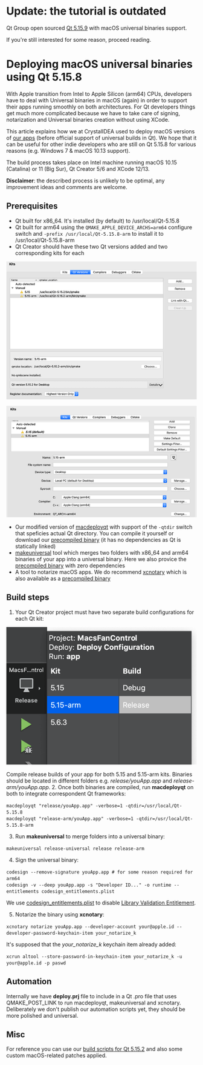 # Update: the tutorial is outdated 

Qt Group open sourced [Qt 5.15.9](https://download.qt.io/official_releases/qt/5.15/5.15.9/) with macOS universal binaries support.

If you're still interested for some reason, proceed reading.

# Deploying macOS universal binaries using Qt 5.15.8

With Apple transition from Intel to Apple Silicon (arm64) CPUs, developers have to deal with Universal binaries in macOS (again) in order to support their apps running smoothly on both architectures. For Qt developers things get much more complicated because we have to take care of signing, notarization and Universal binaries creation without using XCode.

This article explains how we at CrystalIDEA used to deploy macOS versions of [our apps](https://crystalidea.com/) (before official support of universal builds in Qt). We hope that it can be useful for other indie developers who are still on Qt 5.15.8 for various reasons (e.g. Windows 7 & macOS 10.13 support). 

The build process takes place on Intel machine running macOS 10.15 (Catalina) or 11 (Big Sur), Qt Creator 5/6 and XCode 12/13. 

**Disclaimer**: the described process is unlikely to be optimal, any improvement ideas and comments are welcome.

## Prerequisites

- Qt built for x86_64. It's installed (by default) to /usr/local/Qt-5.15.8
- Qt built for arm64 using the `QMAKE_APPLE_DEVICE_ARCHS=arm64` configure switch and `-prefix /usr/local/Qt-5.15.8-arm` to install it to /usr/local/Qt-5.15.8-arm
- Qt Creator should have these two Qt versions added and two corresponding kits for each

![](/screens/qt_versions.png)

![](/screens/qt_kits.png)

- Our modified version of [macdeployqt](macdeployqt_src) with support of the `-qtdir` switch that speficies actual Qt directory. You can compile it yourself or download our [precompiled binary](bin/macdeployqt) (it has no dependencies as Qt is statically linked)
- [makeuniversal](https://github.com/nedrysoft/makeuniversal) tool which merges two folders with  x86_64 and arm64 binaries of your app into a universal binary. Here we also provice the [precompiled binary](bin/makeuniversal) with zero dependencies
- A tool to notarize macOS apps. We do recommend [xcnotary](https://github.com/akeru-inc/xcnotary) which is also available as a [precompiled binary](bin/xcnotary)

## Build steps

1. Your Qt Creator project must have two separate build configurations for each Qt kit:

![](/screens/qt_configurations.png)

Compile release builds of your app for both 5.15 and 5.15-arm kits. Binaries should be located in different folders e.g. *release/youApp.app* and *release-arm/youApp.app*. 
2. Once both binaries are compiled, run **macdeployqt** on both to integrate correspondent Qt frameworks:

`macdeployqt "release/youApp.app" -verbose=1 -qtdir=/usr/local/Qt-5.15.8`\
`macdeployqt "release-arm/youApp.app" -verbose=1 -qtdir=/usr/local/Qt-5.15.8-arm`

3. Run **makeuniversal** to merge folders into a universal binary:

`makeuniversal release-universal release release-arm`

4. Sign the universal binary:

`codesign --remove-signature youApp.app # for some reason required for arm64`\
`codesign -v --deep youApp.app -s "Developer ID..." -o runtime --entitlements codesign_entitlements.plist`

We use [codesign_entitlements.plist](etc/codesign_entitlements.plist) to disable [Library Validation Entitlement](https://developer.apple.com/documentation/bundleresources/entitlements/com_apple_security_cs_disable-library-validation?language=objc).

5. Notarize the binary using **xcnotary**:

`xcnotary notarize youApp.app --developer-account your@apple.id --developer-password-keychain-item your_notarize_k`

It's supposed that the *your_notarize_k* keychain item already added:

`xcrun altool --store-password-in-keychain-item your_notarize_k -u your@apple.id -p paswd`

## Automation

Internally we have **deploy.prj** file to include in a Qt .pro file that uses QMAKE_POST_LINK to run macdeployqt, makeuniversal and xcnotary. Deliberately we don't publish our automation scripts yet, they should be more polished and universal.

## Misc

For reference you can use our [build scripts for Qt 5.15.2](https://github.com/crystalidea/qt-build-tools/tree/master/5.15.2) and also some custom macOS-related patches applied.
